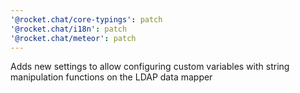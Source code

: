 ```yaml
---
'@rocket.chat/core-typings': patch
'@rocket.chat/i18n': patch
'@rocket.chat/meteor': patch
---
```


Adds new settings to allow configuring custom variables with string manipulation functions on the LDAP data mapper
